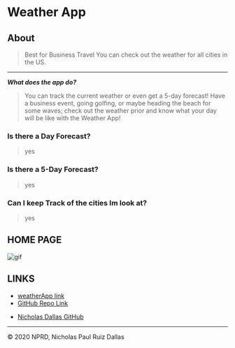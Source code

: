 # Weather App

## About

>Best for Business Travel
>You can check out the weather for all cities in the US.

- - -

***What does the app do?***

>You can track the current weather or even get a 5-day forecast! Have a business event, going golfing, or maybe heading the beach for some waves; check out the weather prior and know what your day will be like with the Weather App! 

### Is there a Day Forecast?
>yes

### Is there a 5-Day Forecast?
>yes

### Can I keep Track of the cities Im look at?
>yes

## HOME PAGE

![gif](./photos/gif.gif)

## LINKS
* [weatherApp link](https://nicholasd-uci.github.io/weatherApp/)
* [GitHub Repo Link](https://github.com/nicholasd-uci/weatherApp)
- [Nicholas Dallas GitHub](https://github.com/nicholasd-uci)

- - -
© 2020 NPRD, Nicholas Paul Ruiz Dallas